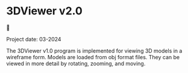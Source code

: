 # 3DViewer v2.0

:dancers: 

Project date: 03-2024

The 3DViewer v1.0 program is implemented for viewing 3D models in a wireframe form. Models are loaded from obj format files. They can be viewed in more detail by rotating, zooming, and moving.
